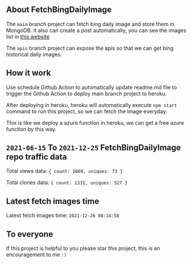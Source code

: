 ## About FetchBingDailyImage

The `main` branch project can fetch bing daily image and store them in MongoDB.
It also can create a post automatically, you can see the images list in [this website](https://oursalbum.netlify.app)

The `apis` branch project can expose the apis so that we can get bing historical daily images.

## How it work

Use schedule Github Action to automatically update readme.md file to trigger the Github Action to deploy main branch project to heroku.

After deploying in heroku, heroku will automatically execute `npm start` command to run this project, so we can fetch the image everyday.

This is like we deploy a azure function in heroku, we can get a free azure function by this way.

## `2021-06-15` To `2021-12-25` FetchBingDailyImage repo traffic data

Total views data: `{ count: 1609, uniques: 73 }`

Total clones data: `{ count: 1331, uniques: 527 }`

## Latest fetch images time

Latest fetch images time: `2021-12-26 08:14:58`

## To everyone

If this project is helpful to you please star this project, this is an encouragement to me `:)`



